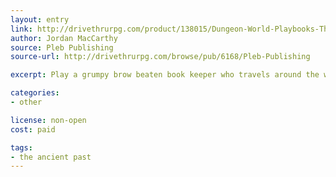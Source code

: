 ```yaml
---
layout: entry
link: http://drivethrurpg.com/product/138015/Dungeon-World-Playbooks-The-Ancient-Past-Bundle?manufacturers_id=6168
author: Jordan MacCarthy
source: Pleb Publishing
source-url: http://drivethrurpg.com/browse/pub/6168/Pleb-Publishing

excerpt: Play a grumpy brow beaten book keeper who travels around the world to uncover the secrets lost to the past. Nag and lecture others from a distance while pelting them with books.

categories:
- other

license: non-open
cost: paid

tags:
- the ancient past
---
```

